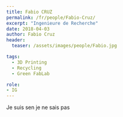 ```yaml
---
title: Fabio CRUZ
permalink: /fr/people/Fabio-Cruz/
excerpt: "Ingenieure de Recherche"
date: 2018-04-03
author: Fabio Cruz
header:
  teaser: /assets/images/people/Fabio.jpg

tags:
  - 3D Printing
  - Recycling
  - Green FabLab

role:
- IG
---
```



Je suis sen je ne sais pas

